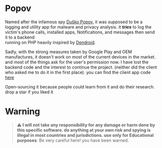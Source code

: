 # Popov 
Named after the infamous spy [Duško Popov](https://en.wikipedia.org/wiki/Du%C5%A1ko_Popov), it was supposed to be a logging and utility app
for malware and privacy analysis. it ***tries*** to log the victim's phone calls, installed apps, Notifications, and messages then send it to a backend  
running on PHP heavily inspired by [Dendroid](https://github.com/nyx0/Dendroid).

Sadly, with the strong measures taken by Google Play and OEM manufactures, it doesn't work on most of the current devices in the market. and most of the
things ask for the user's permission now. I have lost the backend code and the interest to continue the project. (neither did the client who asked me to do it
in the first place). you can find the client app code [here](https://github.com/YohannesTz/PopovClient) 

Open-sourcing it because people could learn from it and do their research. drop a star if you liked it 


# Warning
> :warning: **I will not take any responsibility for any damage or harm done by this specific software. do anything at your own risk
> and spying is illegal in most countries and jurisdictions. use only for Educational purposes**: Be very careful here! you have been warned. 
